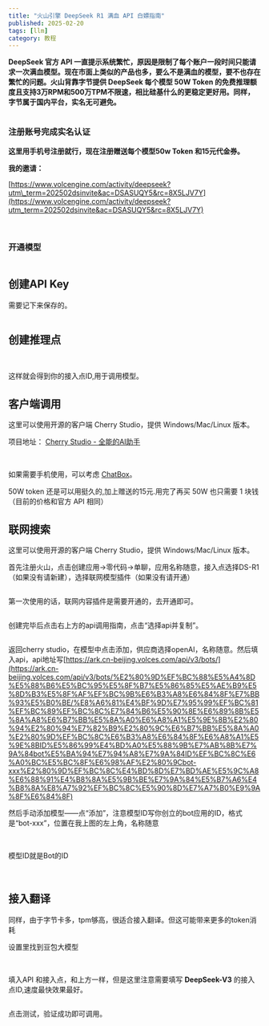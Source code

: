```yaml
---
title: "火山引擎 DeepSeek R1 满血 API 白嫖指南"
published: 2025-02-20
tags: [llm]
category: 教程
---
```


**DeepSeek 官方 API 一直提示系统繁忙，原因是限制了每个账户一段时间只能请求一次满血模型。现在市面上类似的产品也多，要么不是满血的模型，要不也存在繁忙的问题。火山背靠字节提供 DeepSeek 每个模型 50W Token 的免费推理额度且支持3万RPM和500万TPM不限速，相比硅基什么的更稳定更好用。同样，字节属于国内平台，实名无可避免。**

<picture>
    <source srcset="https://s3.catcat.blog/images/2025/02/image-14.avif" type="image/avif">
    <source srcset="https://s3.catcat.blog/images/2025/02/image-14.webp" type="image/webp">
    <img src="https://s3.catcat.blog/images/2025/02/image-14.jpg" alt="" loading="lazy">
</picture>

### 注册账号完成实名认证

**这里用手机号注册就行，现在注册赠送每个模型50w Token 和15元代金券。**

**我的邀请：**

[https://www.volcengine.com/activity/deepseek?utm\_term=202502dsinvite&ac=DSASUQY5&rc=8X5LJV7Y](https://www.volcengine.com/activity/deepseek?utm_term=202502dsinvite&ac=DSASUQY5&rc=8X5LJV7Y)

<picture>
    <source srcset="https://s3.catcat.blog/images/2025/02/image-15.avif" type="image/avif">
    <source srcset="https://s3.catcat.blog/images/2025/02/image-15.webp" type="image/webp">
    <img src="https://s3.catcat.blog/images/2025/02/image-15.jpg" alt="" loading="lazy">
</picture>

<picture>
    <source srcset="https://s3.catcat.blog/images/2025/02/image-16.avif" type="image/avif">
    <source srcset="https://s3.catcat.blog/images/2025/02/image-16.webp" type="image/webp">
    <img src="https://s3.catcat.blog/images/2025/02/image-16.jpg" alt="" loading="lazy">
</picture>

### 开通模型

<picture>
    <source srcset="https://s3.catcat.blog/images/2025/02/image-17.avif" type="image/avif">
    <source srcset="https://s3.catcat.blog/images/2025/02/image-17.webp" type="image/webp">
    <img src="https://s3.catcat.blog/images/2025/02/image-17.jpg" alt="" loading="lazy">
</picture>

## 创建API Key

需要记下来保存的。

<picture>
    <source srcset="https://s3.catcat.blog/images/2025/02/image-18.avif" type="image/avif">
    <source srcset="https://s3.catcat.blog/images/2025/02/image-18.webp" type="image/webp">
    <img src="https://s3.catcat.blog/images/2025/02/image-18.jpg" alt="" loading="lazy">
</picture>

## 创建推理点

<picture>
    <source srcset="https://s3.catcat.blog/images/2025/02/image-19.avif" type="image/avif">
    <source srcset="https://s3.catcat.blog/images/2025/02/image-19.webp" type="image/webp">
    <img src="https://s3.catcat.blog/images/2025/02/image-19.jpg" alt="" loading="lazy">
</picture>

<picture>
    <source srcset="https://s3.catcat.blog/images/2025/02/image-20.avif" type="image/avif">
    <source srcset="https://s3.catcat.blog/images/2025/02/image-20.webp" type="image/webp">
    <img src="https://s3.catcat.blog/images/2025/02/image-20.jpg" alt="" loading="lazy">
</picture>

<picture>
    <source srcset="https://s3.catcat.blog/images/2025/02/image-21.avif" type="image/avif">
    <source srcset="https://s3.catcat.blog/images/2025/02/image-21.webp" type="image/webp">
    <img src="https://s3.catcat.blog/images/2025/02/image-21.jpg" alt="" loading="lazy">
</picture>

这样就会得到你的接入点ID,用于调用模型。

## 客户端调用

这里可以使用开源的客户端 Cherry Studio，提供 Windows/Mac/Linux 版本。

项目地址： [Cherry Studio - 全能的AI助手](https://cherry-ai.com/download)

<picture>
    <source srcset="https://s3.catcat.blog/images/2025/02/image-22.avif" type="image/avif">
    <source srcset="https://s3.catcat.blog/images/2025/02/image-22.webp" type="image/webp">
    <img src="https://s3.catcat.blog/images/2025/02/image-22.jpg" alt="" loading="lazy">
</picture>

<picture>
    <source srcset="https://s3.catcat.blog/images/2025/02/image-23.avif" type="image/avif">
    <source srcset="https://s3.catcat.blog/images/2025/02/image-23.webp" type="image/webp">
    <img src="https://s3.catcat.blog/images/2025/02/image-23.jpg" alt="" loading="lazy">
</picture>

如果需要手机使用，可以考虑 [ChatBox](https://chatboxai.app/zh)。

50W token 还是可以用挺久的,加上赠送的15元.用完了再买 50W 也只需要 1 块钱（目前的价格和官方 API 相同）

## 联网搜索

这里可以使用开源的客户端 Cherry Studio，提供 Windows/Mac/Linux 版本。

首先注册火山，点击创建应用→零代码→单聊，应用名称随意，接入点选择DS-R1（如果没有请新建），选择联网模型插件（如果没有请开通）

<picture>
    <source srcset="https://s3.catcat.blog/images/2025/02/image-29.avif" type="image/avif">
    <source srcset="https://s3.catcat.blog/images/2025/02/image-29.webp" type="image/webp">
    <img src="https://s3.catcat.blog/images/2025/02/image-29.jpg" alt="" loading="lazy">
</picture>

第一次使用的话，联网内容插件是需要开通的，去开通即可。

<picture>
    <source srcset="https://s3.catcat.blog/images/2025/02/image-30.avif" type="image/avif">
    <source srcset="https://s3.catcat.blog/images/2025/02/image-30.webp" type="image/webp">
    <img src="https://s3.catcat.blog/images/2025/02/image-30.jpg" alt="" loading="lazy">
</picture>

创建完毕后点击右上方的api调用指南，点击“选择api并复制”。

<picture>
    <source srcset="https://s3.catcat.blog/images/2025/02/image-31.avif" type="image/avif">
    <source srcset="https://s3.catcat.blog/images/2025/02/image-31.webp" type="image/webp">
    <img src="https://s3.catcat.blog/images/2025/02/image-31.jpg" alt="" loading="lazy">
</picture>

返回cherry studio，在模型中点击添加，供应商选择openAI，名称随意。然后填入api，api地址写[https://ark.cn-beijing.volces.com/api/v3/bots/](https://ark.cn-beijing.volces.com/api/v3/bots/%E2%80%9D%EF%BC%88%E5%A4%8D%E5%88%B6%E5%BC%95%E5%8F%B7%E5%86%85%E5%AE%B9%E5%8D%B3%E5%8F%AF%EF%BC%9B%E6%B3%A8%E6%84%8F%E7%BB%93%E5%B0%BE/%E8%A6%81%E4%BF%9D%E7%95%99%EF%BC%81%EF%BC%89%EF%BC%8C%E7%84%B6%E5%90%8E%E6%89%8B%E5%8A%A8%E6%B7%BB%E5%8A%A0%E6%A8%A1%E5%9E%8B%E2%80%94%E2%80%94%E7%82%B9%E2%80%9C%E6%B7%BB%E5%8A%A0%E2%80%9D%EF%BC%8C%E6%B3%A8%E6%84%8F%E6%A8%A1%E5%9E%8BID%E5%86%99%E4%BD%A0%E5%88%9B%E7%AB%8B%E7%9A%84bot%E5%BA%94%E7%94%A8%E7%9A%84ID%EF%BC%8C%E6%A0%BC%E5%BC%8F%E6%98%AF%E2%80%9Cbot-xxx%E2%80%9D%EF%BC%8C%E4%BD%8D%E7%BD%AE%E5%9C%A8%E6%88%91%E4%B8%8A%E5%9B%BE%E7%9A%84%E5%B7%A6%E4%B8%8A%E8%A7%92%EF%BC%8C%E5%90%8D%E7%A7%B0%E9%9A%8F%E6%84%8F)

然后手动添加模型——点“添加”，注意模型ID写你创立的bot应用的ID，格式是“bot-xxx”，位置在我上图的左上角，名称随意

<picture>
    <source srcset="https://s3.catcat.blog/images/2025/02/image-32.avif" type="image/avif">
    <source srcset="https://s3.catcat.blog/images/2025/02/image-32.webp" type="image/webp">
    <img src="https://s3.catcat.blog/images/2025/02/image-32.jpg" alt="" loading="lazy">
</picture>

<picture>
    <source srcset="https://s3.catcat.blog/images/2025/02/image-33.avif" type="image/avif">
    <source srcset="https://s3.catcat.blog/images/2025/02/image-33.webp" type="image/webp">
    <img src="https://s3.catcat.blog/images/2025/02/image-33.jpg" alt="" loading="lazy">
</picture>

模型ID就是Bot的ID

<picture>
    <source srcset="https://s3.catcat.blog/images/2025/02/image-35.avif" type="image/avif">
    <source srcset="https://s3.catcat.blog/images/2025/02/image-35.webp" type="image/webp">
    <img src="https://s3.catcat.blog/images/2025/02/image-35.jpg" alt="" loading="lazy">
</picture>

<picture>
    <source srcset="https://s3.catcat.blog/images/2025/02/image-36.avif" type="image/avif">
    <source srcset="https://s3.catcat.blog/images/2025/02/image-36.webp" type="image/webp">
    <img src="https://s3.catcat.blog/images/2025/02/image-36.jpg" alt="" loading="lazy">
</picture>

<picture>
    <source srcset="https://s3.catcat.blog/images/2025/02/image-37.avif" type="image/avif">
    <source srcset="https://s3.catcat.blog/images/2025/02/image-37.webp" type="image/webp">
    <img src="https://s3.catcat.blog/images/2025/02/image-37.jpg" alt="" loading="lazy">
</picture>

## 接入翻译

同样，由于字节卡多，tpm够高，很适合接入翻译。但这可能带来更多的token消耗

设置里找到豆包大模型

<picture>
    <source srcset="https://s3.catcat.blog/images/2025/02/image-24.avif" type="image/avif">
    <source srcset="https://s3.catcat.blog/images/2025/02/image-24.webp" type="image/webp">
    <img src="https://s3.catcat.blog/images/2025/02/image-24.jpg" alt="" loading="lazy">
</picture>

<picture>
    <source srcset="https://s3.catcat.blog/images/2025/02/image-25.avif" type="image/avif">
    <source srcset="https://s3.catcat.blog/images/2025/02/image-25.webp" type="image/webp">
    <img src="https://s3.catcat.blog/images/2025/02/image-25.jpg" alt="" loading="lazy">
</picture>

填入API 和接入点，和上方一样，但是这里注意需要填写 **DeepSeek-V3** 的接入点ID,速度最快效果最好。

<picture>
    <source srcset="https://s3.catcat.blog/images/2025/02/image-26.avif" type="image/avif">
    <source srcset="https://s3.catcat.blog/images/2025/02/image-26.webp" type="image/webp">
    <img src="https://s3.catcat.blog/images/2025/02/image-26.jpg" alt="" loading="lazy">
</picture>

点击测试，验证成功即可调用。

<picture>
    <source srcset="https://s3.catcat.blog/images/2025/02/image-27.avif" type="image/avif">
    <source srcset="https://s3.catcat.blog/images/2025/02/image-27.webp" type="image/webp">
    <img src="https://s3.catcat.blog/images/2025/02/image-27.jpg" alt="" loading="lazy">
</picture>

<picture>
    <source srcset="https://s3.catcat.blog/images/2025/02/image-28.avif" type="image/avif">
    <source srcset="https://s3.catcat.blog/images/2025/02/image-28.webp" type="image/webp">
    <img src="https://s3.catcat.blog/images/2025/02/image-28.jpg" alt="" loading="lazy">
</picture>
